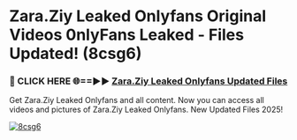 # Zara.Ziy Leaked Onlyfans Original Videos 0nlyFans Leaked - Files Updated! (8csg6)

<h3>🔴 CLICK HERE 🌐==►► <a href="https://tinyurl.com/4seja8ks" rel="nofollow">Zara.Ziy Leaked Onlyfans Updated Files</a></h3>

Get Zara.Ziy Leaked Onlyfans and all content. Now you can access all videos and pictures of Zara.Ziy Leaked Onlyfans. New Updated Files 2025!

[![8csg6](https://i.imgur.com/EWjZXRe.gif)](https://tinyurl.com/4seja8ks)
